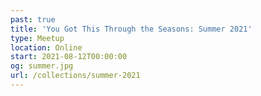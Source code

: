```yaml
---
past: true
title: 'You Got This Through the Seasons: Summer 2021'
type: Meetup
location: Online
start: 2021-08-12T00:00:00
og: summer.jpg
url: /collections/summer-2021
---
```

